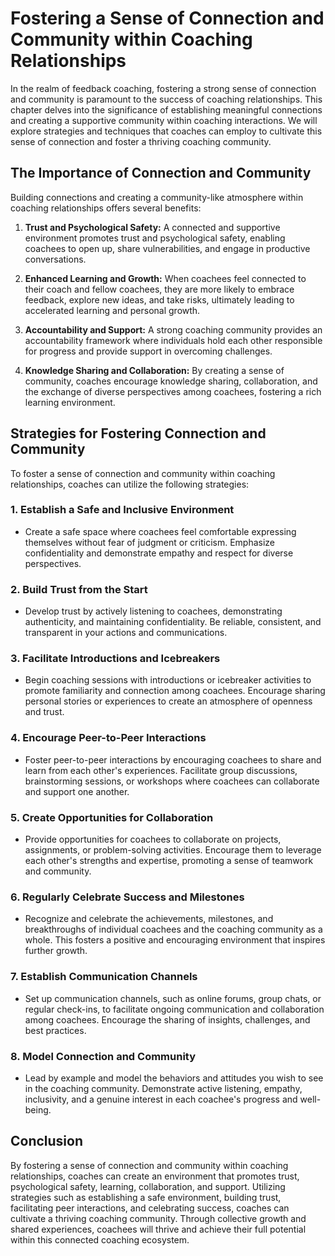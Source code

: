 Fostering a Sense of Connection and Community within Coaching Relationships
======================================================================================

In the realm of feedback coaching, fostering a strong sense of connection and community is paramount to the success of coaching relationships. This chapter delves into the significance of establishing meaningful connections and creating a supportive community within coaching interactions. We will explore strategies and techniques that coaches can employ to cultivate this sense of connection and foster a thriving coaching community.

The Importance of Connection and Community
------------------------------------------

Building connections and creating a community-like atmosphere within coaching relationships offers several benefits:

1. **Trust and Psychological Safety:** A connected and supportive environment promotes trust and psychological safety, enabling coachees to open up, share vulnerabilities, and engage in productive conversations.

2. **Enhanced Learning and Growth:** When coachees feel connected to their coach and fellow coachees, they are more likely to embrace feedback, explore new ideas, and take risks, ultimately leading to accelerated learning and personal growth.

3. **Accountability and Support:** A strong coaching community provides an accountability framework where individuals hold each other responsible for progress and provide support in overcoming challenges.

4. **Knowledge Sharing and Collaboration:** By creating a sense of community, coaches encourage knowledge sharing, collaboration, and the exchange of diverse perspectives among coachees, fostering a rich learning environment.

Strategies for Fostering Connection and Community
-------------------------------------------------

To foster a sense of connection and community within coaching relationships, coaches can utilize the following strategies:

### 1. **Establish a Safe and Inclusive Environment**

* Create a safe space where coachees feel comfortable expressing themselves without fear of judgment or criticism. Emphasize confidentiality and demonstrate empathy and respect for diverse perspectives.

### 2. **Build Trust from the Start**

* Develop trust by actively listening to coachees, demonstrating authenticity, and maintaining confidentiality. Be reliable, consistent, and transparent in your actions and communications.

### 3. **Facilitate Introductions and Icebreakers**

* Begin coaching sessions with introductions or icebreaker activities to promote familiarity and connection among coachees. Encourage sharing personal stories or experiences to create an atmosphere of openness and trust.

### 4. **Encourage Peer-to-Peer Interactions**

* Foster peer-to-peer interactions by encouraging coachees to share and learn from each other's experiences. Facilitate group discussions, brainstorming sessions, or workshops where coachees can collaborate and support one another.

### 5. **Create Opportunities for Collaboration**

* Provide opportunities for coachees to collaborate on projects, assignments, or problem-solving activities. Encourage them to leverage each other's strengths and expertise, promoting a sense of teamwork and community.

### 6. **Regularly Celebrate Success and Milestones**

* Recognize and celebrate the achievements, milestones, and breakthroughs of individual coachees and the coaching community as a whole. This fosters a positive and encouraging environment that inspires further growth.

### 7. **Establish Communication Channels**

* Set up communication channels, such as online forums, group chats, or regular check-ins, to facilitate ongoing communication and collaboration among coachees. Encourage the sharing of insights, challenges, and best practices.

### 8. **Model Connection and Community**

* Lead by example and model the behaviors and attitudes you wish to see in the coaching community. Demonstrate active listening, empathy, inclusivity, and a genuine interest in each coachee's progress and well-being.

Conclusion
----------

By fostering a sense of connection and community within coaching relationships, coaches can create an environment that promotes trust, psychological safety, learning, collaboration, and support. Utilizing strategies such as establishing a safe environment, building trust, facilitating peer interactions, and celebrating success, coaches can cultivate a thriving coaching community. Through collective growth and shared experiences, coachees will thrive and achieve their full potential within this connected coaching ecosystem.
